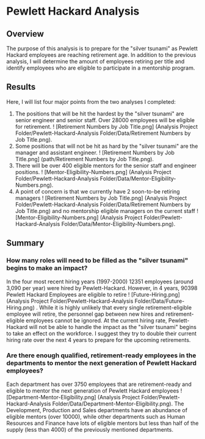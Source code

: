 # Pewlett Hackard Analysis

## Overview

The purpose of this analysis is to prepare for the "silver tsunami" as Pewlett Hackard employees are reaching retirement age. In addition to the previous analysis, I will determine the amount of employees retiring per title and identify employees who are eligible to participate in a mentorship program.

## Results 

Here, I will list four major points from the two analyses I completed:
1. The positions that will be hit the hardest by the "silver tsunami" are senior engineer and senior staff. Over 28000 employees will be eligible for retirement. ! [Retirement Numbers by Job Title.png] (Analysis Project Folder/Pewlett-Hackard-Analysis Folder/Data/Retirement Numbers by Job Title.png). 
2. Some positions that will not be hit as hard by the "silver tsunami" are the manager and assistant engineer. ! [Retirement Numbers by Job Title.png] (path/Retirement Numbers by Job Title.png).
3. There will be over 400 eligible mentors for the senior staff and engineer positions. ! [Mentor-Eligibility-Numbers.png] (Analysis Project Folder/Pewlett-Hackard-Analysis Folder/Data/Mentor-Eligibility-Numbers.png).
4. A point of concern is that we currently have 2 soon-to-be retiring managers ! [Retirement Numbers by Job Title.png] (Analysis Project Folder/Pewlett-Hackard-Analysis Folder/Data/Retirement Numbers by Job Title.png) and no mentorship eligible managers on the current staff ! [Mentor-Eligibility-Numbers.png] (Analysis Project Folder/Pewlett-Hackard-Analysis Folder/Data/Mentor-Eligibility-Numbers.png).

## Summary 
### How many roles will need to be filled as the "silver tsunami" begins to make an impact?
In the four most recent hiring years (1997-2000) 12351 employees (around 3,090 per year) were hired by Pewlett-Hackard. However, in 4 years, 90398 Pewlett Hackard Employees are eligible to retire ! [Future-Hiring.png] (Analysis Project Folder/Pewlett-Hackard-Analysis Folder/Data/Future-Hiring.png) . While it is highly unlikely that every single retirement-eligible employee will retire, the personnel gap between new hires and retirement-eligible employees cannot be ignored. At the current hiring rate, Pewlett-Hackard will not be able to handle the impact as the "silver tsunami" begins to take an effect on the workforce. I suggest they try to double their current hiring rate over the next 4 years to prepare for the upcoming retirements. 

### Are there enough qualified, retirement-ready employees in the departments to mentor the next generation of Pewlett Hackard employees?
Each department has over 3750 employees that are retirement-ready and eligible to mentor the next generation of Pewlett Hackard employees ! [Department-Mentor-Eligibility.png] (Analysis Project Folder/Pewlett-Hackard-Analysis Folder/Data/Department-Mentor-Eligibility.png). The Development, Production and Sales departments have an abundance of eligible mentors (over 10000), while other departments such as Human Resources and Finance have lots of eligible mentors but less than half of the supply (less than 4000) of the previously mentioned departments.

